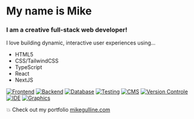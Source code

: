 # My name is Mike

### I am a creative full-stack web developer!

I love building dynamic, interactive user experiences using…

- HTML5
- CSS/TailwindCSS
- TypeScript
- React
- NextJS

[![Frontend](https://skillicons.dev/icons?i=html,css,tailwind,js,ts,react,redux&perline=7)](https://www.gulline.com/resume)
[![Backend](https://skillicons.dev/icons?i=nextjs,nodejs,php&perline=3)](https://www.gulline.com/resume)
[![Database](https://skillicons.dev/icons?i=mongodb,mysql,prisma,graphql&perline=4)](https://www.gulline.com/resume)
[![Testing](https://skillicons.dev/icons?i=jest,vitest&perline=2)](https://www.gulline.com/resume)
[![CMS](https://skillicons.dev/icons?i=wordpress,prisma&perline=2)](https://www.gulline.com/resume)
[![Version Controle](https://skillicons.dev/icons?i=github&perline=1)](https://www.gulline.com/resume)
[![IDE](https://skillicons.dev/icons?i=vscode&perline=1)](https://www.gulline.com/resume)
[![Graphics](https://skillicons.dev/icons?ps,ai,figma&perline=3)](https://www.gulline.com/resume)

💥 Check out my portfolio [mikegulline.com](https://www.gulline.com/)

<!--
**mikegulline/mikegulline** is a ✨ _special_ ✨ repository because its `README.md` (this file) appears on your GitHub profile.

Here are some ideas to get you started:

- 🔭 I’m currently working on ...
- 🌱 I’m currently learning ...
- 👯 I’m looking to collaborate on ...
- 🤔 I’m looking for help with ...
- 💬 Ask me about ...
- 📫 How to reach me: ...
- 😄 Pronouns: ...
- ⚡ Fun fact: ...
-->
